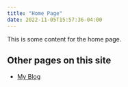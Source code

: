 ```yaml
---
title: "Home Page"
date: 2022-11-05T15:57:36-04:00
---
```


This is some content for the home page.

## Other pages on this site
* [My Blog](/blog/)